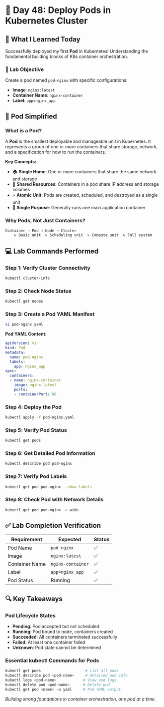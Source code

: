 # 🚀 Day 48: Deploy Pods in Kubernetes Cluster

## 📝 What I Learned Today

Successfully deployed my first **Pod** in Kubernetes! Understanding the fundamental building blocks of K8s container orchestration.

### 🎯 Lab Objective
Create a pod named `pod-nginx` with specific configurations:
- **Image**: `nginx:latest`
- **Container Name**: `nginx-container`
- **Label**: `app=nginx_app`

## 🧠 Pod  Simplified

### What is a Pod?
A **Pod**  is the smallest deployable and manageable unit in Kubernetes. It represents a group of one or more containers that share storage, network, and a specification for how to run the containers.

**Key Concepts:**
- 🏠 **Single Home**: One or more containers that share the same network and storage
- 🔗 **Shared Resources**: Containers in a pod share IP address and storage volumes
- ⚡ **Atomic Unit**: Pods are created, scheduled, and destroyed as a single unit
- 🎯 **Single Purpose**: Generally runs one main application container

### Why Pods, Not Just Containers?
```
Container → Pod → Node → Cluster
    ↳ Basic unit  ↳ Scheduling unit  ↳ Compute unit  ↳ Full system
```

## 💻 Lab Commands Performed

### Step 1: Verify Cluster Connectivity
```bash
kubectl cluster-info
```

### Step 2: Check Node Status  
```bash
kubectl get nodes
```

### Step 3: Create  a Pod YAML Manifest
```bash
vi pod-nginx.yaml
```

**Pod YAML Content:**
```yaml
apiVersion: v1
kind: Pod
metadata:
  name: pod-nginx
  labels:
    app: nginx_app
spec:
  containers:
  - name: nginx-container
    image: nginx:latest
    ports:
    - containerPort: 80
```

### Step 4: Deploy the Pod
```bash
kubectl apply -f pod-nginx.yaml
```

### Step 5: Verify Pod Status
```bash
kubectl get pods
```

### Step 6: Get Detailed Pod Information
```bash
kubectl describe pod pod-nginx
```

### Step 7: Verify Pod Labels
```bash
kubectl get pod pod-nginx --show-labels
```

### Step 8: Check Pod with Network Details
```bash
kubectl get pod pod-nginx -o wide
```

## ✅ Lab Completion Verification

| **Requirement** | **Expected** | **Status** |
|-----------------|-------------|------------|
| Pod Name | `pod-nginx` | ✅ |
| Image | `nginx:latest` | ✅ |
| Container Name | `nginx-container` | ✅ |
| Label | `app=nginx_app` | ✅ |
| Pod Status | Running | ✅ |



## 🔍 Key Takeaways

### Pod Lifecycle States
- **Pending**: Pod accepted but not scheduled
- **Running**: Pod bound to node, containers created
- **Succeeded**: All containers terminated successfully
- **Failed**: At least one container failed
- **Unknown**: Pod state cannot be determined

### Essential kubectl Commands for Pods
```bash
kubectl get pods                    # List all pods
kubectl describe pod <pod-name>     # Detailed pod info
kubectl logs <pod-name>            # View pod logs
kubectl delete pod <pod-name>      # Delete pod
kubectl get pod <name> -o yaml     # Pod YAML output
```



*Building strong foundations in container orchestration, one pod at a time.*
